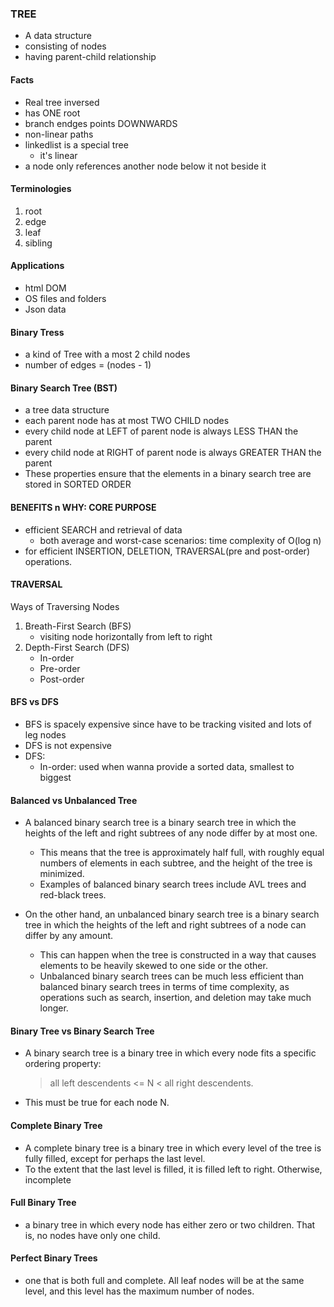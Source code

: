 ### TREE
- A data structure
- consisting of nodes
- having parent-child relationship

#### Facts
- Real tree inversed
- has ONE root
- branch endges points DOWNWARDS
- non-linear paths
- linkedlist is a special tree
   - it's linear
- a node only references another node below it not beside it

#### Terminologies
1. root
2. edge
3. leaf
4. sibling

#### Applications
- html DOM
- OS files and folders
- Json data

#### Binary Tress
- a kind of Tree with a most 2 child nodes
- number of edges = (nodes - 1)


#### Binary Search Tree (BST)
- a tree data structure 
- each parent node has at most TWO CHILD nodes
- every child node at LEFT of parent node is always LESS THAN the parent
- every child node at RIGHT of parent node is always GREATER THAN the parent
- These properties ensure that the elements in a binary search tree are stored in SORTED ORDER

#### BENEFITS n WHY: CORE PURPOSE
- efficient SEARCH and retrieval of data
    - both average and worst-case scenarios: time complexity of O(log n)
- for efficient INSERTION, DELETION, TRAVERSAL(pre and post-order) operations.


#### TRAVERSAL
Ways of Traversing Nodes
1. Breath-First Search (BFS)
    - visiting node horizontally from left to right
2. Depth-First Search (DFS)
    - In-order
    - Pre-order
    - Post-order

#### BFS vs DFS
- BFS is spacely expensive since have to be tracking visited and lots of leg nodes
- DFS is not expensive
- DFS:
    - In-order: used when wanna provide a sorted data, smallest to biggest

#### Balanced vs Unbalanced Tree
- A balanced binary search tree is a binary search tree in which the heights of the left and right subtrees of any node differ by at most one. 
    - This means that the tree is approximately half full, with roughly equal numbers of elements in each subtree, and the height of the tree is minimized. 
    - Examples of balanced binary search trees include AVL trees and red-black trees.

- On the other hand, an unbalanced binary search tree is a binary search tree in which the heights of the left and right subtrees of a node can differ by any amount. 
    - This can happen when the tree is constructed in a way that causes elements to be heavily skewed to one side or the other. 
    - Unbalanced binary search trees can be much less efficient than balanced binary search trees in terms of time complexity, as operations such as search, insertion, and deletion may take much longer.

#### Binary Tree vs Binary Search Tree
- A binary search tree is a binary tree in which every node fits a specific ordering property: 
    > all left descendents <= N < all right descendents. 
- This must be true for each node N.

#### Complete Binary Tree
- A complete binary tree is a binary tree in which every level of the tree is fully filled, except for perhaps the last level. 
- To the extent that the last level is filled, it is filled left to right. Otherwise, incomplete

#### Full Binary Tree
- a binary tree in which every node has either zero or two children. That is, no nodes have
only one child.

#### Perfect Binary Trees
- one that is both full and complete. All leaf nodes will be at the same level, and this
level has the maximum number of nodes.